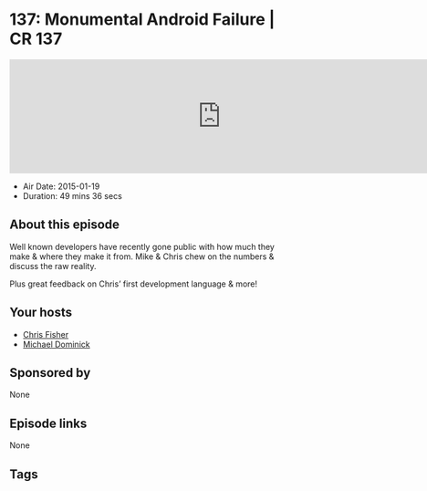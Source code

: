 # 137: Monumental Android Failure | CR 137

<iframe src="https://player.fireside.fm/v2/MLf2ZzhC+6OaiCHmN?theme=dark" width="740" height="200" frameborder="0" scrolling="no"></iframe>

* Air Date: 2015-01-19
* Duration: 49 mins 36 secs

## About this episode

Well known developers have recently gone public with how much they make & where they make it from. Mike & Chris chew on the numbers & discuss the raw reality.

Plus great feedback on Chris’ first development language & more!

## Your hosts
* [Chris Fisher](https://coder.show/hosts/chrislas)
* [Michael Dominick](https://coder.show/hosts/michael)

## Sponsored by

None



## Episode links

None



## Tags

